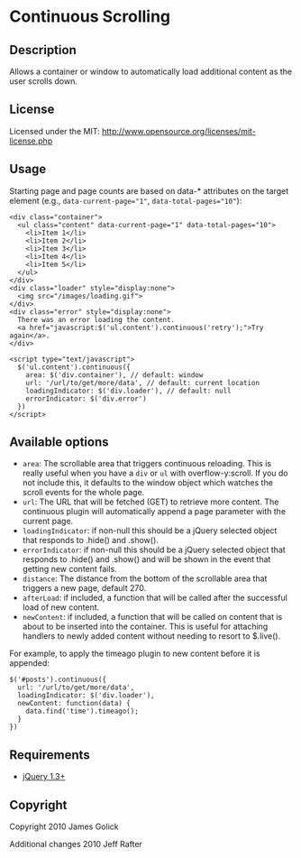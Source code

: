 Continuous Scrolling
====================

Description
-----------
Allows a container or window to automatically load additional content as
the user scrolls down.

License
-------
Licensed under the MIT: http://www.opensource.org/licenses/mit-license.php

Usage
-----
Starting page and page counts are based on data-* attributes on the target
element (e.g., `data-current-page="1"`, `data-total-pages="10"`):

    <div class="container">
      <ul class="content" data-current-page="1" data-total-pages="10">
        <li>Item 1</li>
        <li>Item 2</li>
        <li>Item 3</li>
        <li>Item 4</li>
        <li>Item 5</li>
      </ul>
    </div> 
    <div class="loader" style="display:none">
      <img src="/images/loading.gif">
    </div>
    <div class="error" style="display:none">
      There was an error loading the content. 
      <a href="javascript:$('ul.content').continuous('retry');">Try again</a>.
    </div>

    <script type="text/javascript">
      $('ul.content').continuous({
        area: $('div.container'), // default: window
        url: '/url/to/get/more/data', // default: current location
        loadingIndicator: $('div.loader'), // default: null
        errorIndicator: $('div.error')
      })
    </script>

Available options
-----------------
* `area`: The scrollable area that triggers continuous reloading. This is
  really useful when you have a `div` or `ul` with overflow-y:scroll. 
  If you do not include this, it defaults to the window object which 
  watches the scroll events for the whole page.
* `url`: The URL that will be fetched (GET) to retrieve more content. The 
  continuous plugin will automatically append a page parameter with the
  current page.
* `loadingIndicator`: if non-null this should be a jQuery selected object 
  that responds to .hide() and .show().
* `errorIndicator`: if non-null this should be a jQuery selected object 
  that responds to .hide() and .show() and will be shown in the event
  that getting new content fails.
* `distance`: The distance from the bottom of the scrollable area that 
  triggers a new page, default 270. 
* `afterLoad`: if included, a function that will be called after the 
  successful load of new content.
* `newContent`: if included, a function that will be called on content that 
  is about to be inserted into the container. This is useful for attaching
  handlers to newly added content without needing to resort to $.live().

For example, to apply the timeago plugin to new content before it is appended:

    $('#posts').continuous({
      url: '/url/to/get/more/data', 
      loadingIndicator: $('div.loader'), 
      newContent: function(data) {
        data.find('time').timeago();
      }
    })

Requirements
------------

* [jQuery 1.3+](http://download.jquery.com)

Copyright
---------
Copyright 2010 James Golick

Additional changes 2010 Jeff Rafter

